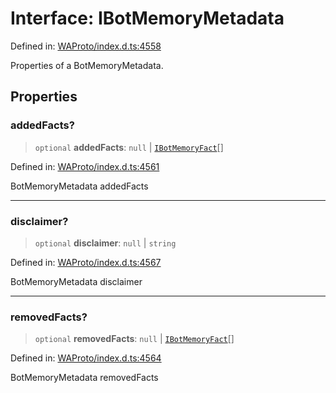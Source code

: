 # Interface: IBotMemoryMetadata

Defined in: [WAProto/index.d.ts:4558](https://github.com/Fokusdotid/bail/blob/8a30cf93a8ac726f06d1ad6578695812a8253e53/WAProto/index.d.ts#L4558)

Properties of a BotMemoryMetadata.

## Properties

### addedFacts?

> `optional` **addedFacts**: `null` \| [`IBotMemoryFact`](IBotMemoryFact.md)[]

Defined in: [WAProto/index.d.ts:4561](https://github.com/Fokusdotid/bail/blob/8a30cf93a8ac726f06d1ad6578695812a8253e53/WAProto/index.d.ts#L4561)

BotMemoryMetadata addedFacts

***

### disclaimer?

> `optional` **disclaimer**: `null` \| `string`

Defined in: [WAProto/index.d.ts:4567](https://github.com/Fokusdotid/bail/blob/8a30cf93a8ac726f06d1ad6578695812a8253e53/WAProto/index.d.ts#L4567)

BotMemoryMetadata disclaimer

***

### removedFacts?

> `optional` **removedFacts**: `null` \| [`IBotMemoryFact`](IBotMemoryFact.md)[]

Defined in: [WAProto/index.d.ts:4564](https://github.com/Fokusdotid/bail/blob/8a30cf93a8ac726f06d1ad6578695812a8253e53/WAProto/index.d.ts#L4564)

BotMemoryMetadata removedFacts
